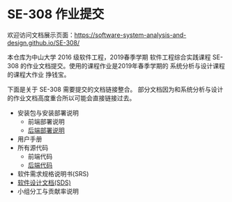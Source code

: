 # SE-308 作业提交

欢迎访问文档展示页面：https://software-system-analysis-and-design.github.io/SE-308/

本仓库为中山大学 2016 级软件工程，2019春季学期 软件工程综合实践课程 SE-308 的作业文档提交。使用的课程作业是2019年春季学期的 系统分析与设计课程 的课程大作业 挣钱宝。

下面是关于 SE-308 需要提交的文档链接整合。 部分文档因为和系统分析与设计的作业文档高度重合所以可能会直接链接过去。

* 安装包与安装部署说明
  * 前端部署说明
  * [后端部署说明](docs/backend_release.md)
* 用户手册
* 所有源代码
  * 前端代码
  * [后端代码](docs/backend_code.md)
* 软件需求规格说明书(SRS)
* [软件设计文档(SDS)](docs/SDS.md)
* 小组分工与贡献率说明
